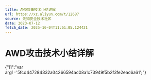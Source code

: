 ```yaml
---
title: AWD攻击技术小结详解
url: https://xz.aliyun.com/t/12687
source: 先知安全技术社区
date: 2023-07-12
fetch_date: 2025-10-04T11:51:05.124421
---
```


# AWD攻击技术小结详解

{"l1":"var arg1='5fcd447284332a04266594ac08a1c73949f5b2f3fe2eac6a61';"}